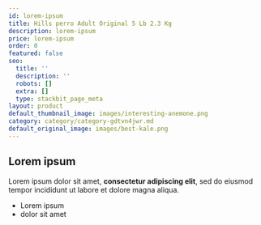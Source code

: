 ```yaml
---
id: lorem-ipsum
title: Hills perro Adult Original 5 Lb 2.3 Kg
description: lorem-ipsum
price: lorem-ipsum
order: 0
featured: false
seo:
  title: ''
  description: ''
  robots: []
  extra: []
  type: stackbit_page_meta
layout: product
default_thumbnail_image: images/interesting-anemone.png
category: category/category-gdtvn4jwr.md
default_original_image: images/best-kale.png
---
```

## Lorem ipsum

Lorem ipsum dolor sit amet, **consectetur adipiscing elit**, sed do eiusmod tempor incididunt ut labore et dolore magna aliqua.

- Lorem ipsum
- dolor sit amet